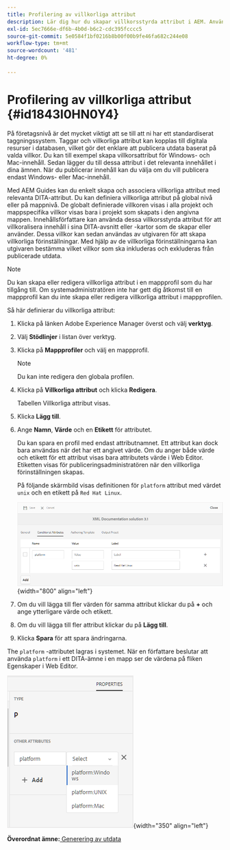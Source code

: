 ```yaml
---
title: Profilering av villkorliga attribut
description: Lär dig hur du skapar villkorsstyrda attribut i AEM. Använd villkorsstyrda attribut i mappen och globala profiler för att anpassa innehållet.
exl-id: 5ec7666e-df6b-4b0d-b6c2-cdc395fcccc5
source-git-commit: 5e0584f1bf0216b8b00f00b9fe46fa682c244e08
workflow-type: tm+mt
source-wordcount: '481'
ht-degree: 0%

---
```


# Profilering av villkorliga attribut {#id1843I0HN0Y4}

På företagsnivå är det mycket viktigt att se till att ni har ett standardiserat taggningssystem. Taggar och villkorliga attribut kan kopplas till digitala resurser i databasen, vilket gör det enklare att publicera utdata baserat på valda villkor. Du kan till exempel skapa villkorsattribut för Windows- och Mac-innehåll. Sedan lägger du till dessa attribut i det relevanta innehållet i dina ämnen. När du publicerar innehåll kan du välja om du vill publicera endast Windows- eller Mac-innehåll.

Med AEM Guides kan du enkelt skapa och associera villkorliga attribut med relevanta DITA-attribut. Du kan definiera villkorliga attribut på global nivå eller på mappnivå. De globalt definierade villkoren visas i alla projekt och mappspecifika villkor visas bara i projekt som skapats i den angivna mappen. Innehållsförfattare kan använda dessa villkorsstyrda attribut för att villkoralisera innehåll i sina DITA-avsnitt eller -kartor som de skapar eller använder. Dessa villkor kan sedan användas av utgivaren för att skapa villkorliga förinställningar. Med hjälp av de villkorliga förinställningarna kan utgivaren bestämma vilket villkor som ska inkluderas och exkluderas från publicerade utdata.

>[!NOTE]
>
> Du kan skapa eller redigera villkorliga attribut i en mappprofil som du har tillgång till. Om systemadministratören inte har gett dig åtkomst till en mappprofil kan du inte skapa eller redigera villkorliga attribut i mappprofilen.

Så här definierar du villkorliga attribut:

1. Klicka på länken Adobe Experience Manager överst och välj **verktyg**.

1. Välj **Stödlinjer** i listan över verktyg.

1. Klicka på **Mappprofiler** och välj en mappprofil.

   >[!NOTE]
   >
   > Du kan inte redigera den globala profilen.

1. Klicka på **Villkorliga attribut** och klicka **Redigera**.

   Tabellen Villkorliga attribut visas.

1. Klicka **Lägg till**.

1. Ange **Namn**, **Värde** och en **Etikett** för attributet.

   Du kan spara en profil med endast attributnamnet. Ett attribut kan dock bara användas när det har ett angivet värde. Om du anger både värde och etikett för ett attribut visas bara attributets värde i Web Editor. Etiketten visas för publiceringsadministratören när den villkorliga förinställningen skapas.

   På följande skärmbild visas definitionen för `platform` attribut med värdet `unix` och en etikett på `Red Hat Linux`.

   ![](images/add-profile.png){width="800" align="left"}

1. Om du vill lägga till fler värden för samma attribut klickar du på **+** och ange ytterligare värde och etikett.

1. Om du vill lägga till fler attribut klickar du på **Lägg till**.

1. Klicka **Spara** för att spara ändringarna.


The `platform` -attributet lagras i systemet. När en författare beslutar att använda `platform` i ett DITA-ämne i en mapp ser de värdena på fliken Egenskaper i Web Editor.

![](images/properties-tab.png){width="350" align="left"}

**Överordnat ämne:**[ Generering av utdata](generate-output.md)
